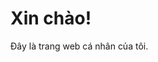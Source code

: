 <!DOCTYPE html>
<html>
<head>
  <meta charset="utf-8">
</head>
<body>
  <h1>Xin chào!</h1>
  <p>Đây là trang web cá nhân của tôi.</p>
</body>
</html>
